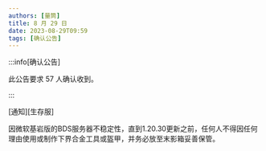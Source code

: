 ```yaml
---
authors: [量筒]
title: 8 月 29 日
date: 2023-08-29T09:59
tags: [确认公告]
---
```


:::info[确认公告]

此公告要求 57 人确认收到。

:::

[通知][生存服]

因微软基岩版的BDS服务器不稳定性，直到1.20.30更新之前，任何人不得因任何理由使用或制作下界合金工具或盔甲，并务必放至末影箱妥善保管。
